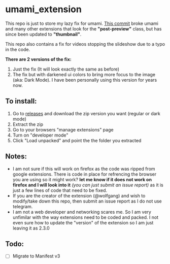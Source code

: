 # umami_extension

This repo is just to store my lazy fix for umami. [This commit](https://github.com/e621ng/e621ng/pull/796/commits/c60b6ff020822162a7405be7dd318ef28ff70cba)  broke umami and many other extensions that look for the **"post-preview"** class, but has since been updated to **"thumbnail"**.

This repo also contains a fix for videos stopping the slideshow due to a typo in the code.

**There are 2 versions of the fix:**
1. Just the fix (It will look exactly the same as before)
2. The fix but with darkened ui colors to bring more focus to the image (aka: Dark Mode). I have been personally  using this version for years now.

To install:
----
1. Go to [releases](https://github.com/Temmie-Flakes/umami_extension/releases) and download the zip version you want (regular or dark mode)
2. Extract the zip
3. Go to your browsers "manage extensions" page
4. Turn on "developer mode"
5. Click "Load unpacked" and point the the folder you extracted

Notes:
----
- I am not sure if this will work on firefox as the code was ripped from google extensions. There is code in place for refrencing the browser you are using so it might work? **let me know if it does not work on firefox and I will look into it** *(you can just submit an issue report)* as it is just a few lines of code that need to be fixed.
- If you are the creator of the extension (@wolfgang) and wish to modify/take down this repo, then submit an issue report as I do not use telegram. 
- I am not a web developer and networking scares me. So I am very unfimilar with the way extensions need to be coded and packed. I not even sure how to update the "version" of the extension so I am just leaving it as 2.3.0


Todo:
----
- [ ] Migrate to Manifest v3
